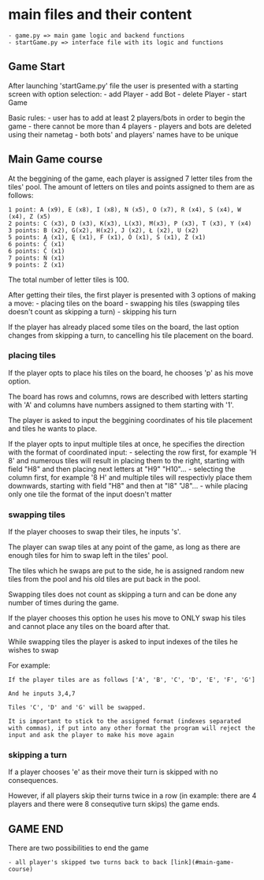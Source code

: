 # main files and their content

    - game.py => main game logic and backend functions
    - startGame.py => interface file with its logic and functions

## Game Start

After launching 'startGame.py' file the user is presented with a starting screen with option selection:
    - add Player
    - add Bot
    - delete Player
    - start Game

Basic rules:
    - user has to add at least 2 players/bots in order to begin the game
    - there cannot be more than 4 players
    - players and bots are deleted using their nametag
    - both bots' and players' names have to be unique


## Main Game course

At the beggining of the game, each player is assigned 7 letter tiles from the tiles' pool.
The amount of letters on tiles and points assigned to them are as follows:

    1 point: A (x9), E (x8), I (x8), N (x5), O (x7), R (x4), S (x4), W (x4), Z (x5)
    2 points: C (x3), D (x3), K(x3), L(x3), M(x3), P (x3), T (x3), Y (x4)
    3 points: B (x2), G(x2), H(x2), J (x2), Ł (x2), U (x2)
    5 points: Ą (x1), Ę (x1), F (x1), Ó (x1), Ś (x1), Ż (x1)
    6 points: Ć (x1)
    6 points: Ć (x1)
    7 points: Ń (x1)
    9 points: Ź (x1)

The total number of letter tiles is 100.

After getting their tiles, the first player is presented with 3 options of making a move:
    - placing tiles on the board
    - swapping his tiles (swapping tiles doesn't count as skipping a turn)
    - skipping his turn

If the player has already placed some tiles on the board, the last option changes
    from skipping a turn, to cancelling his tile placement on the board.


### placing tiles

If the player opts to place his tiles on the board, he chooses 'p' as his move option.

The board has rows and columns, rows are described with letters starting with 'A' and columns have numbers assigned to them starting with '1'.

The player is asked to input the beggining coordinates of his tile placement and tiles he wants to place.

If the player opts to input multiple tiles at once, he specifies the direction with the format of coordinated input:
    - selecting the row first, for example 'H 8' and numerous tiles will result in placing them to the right, starting with field
    "H8" and then placing next letters at "H9" "H10"...
    - selecting the column first, for example '8 H' and multiple tiles will respectivly place them downwards, starting with field
    "H8" and then at "I8" "J8"...
    - while placing only one tile the format of the input doesn't matter


### swapping tiles

If the player chooses to swap their tiles, he inputs 's'.

The player can swap tiles at any point of the game, as long as there are enough tiles for him to swap left in the tiles' pool.

The tiles which he swaps are put to the side, he is assigned random new tiles from the pool and his old tiles are put back in the pool.

Swapping tiles does not count as skipping a turn and can be done any number of times during the game.

If the player chooses this option he uses his move to ONLY swap his tiles and cannot place any tiles on the board after that.

While swapping tiles the player is asked to input indexes of the tiles he wishes to swap

For example:

    If the player tiles are as follows ['A', 'B', 'C', 'D', 'E', 'F', 'G']

    And he inputs 3,4,7

    Tiles 'C', 'D' and 'G' will be swapped.

    It is important to stick to the assigned format (indexes separated with commas), if put into any other format the program will reject the input and ask the player to make his move again


### skipping a turn

If a player chooses 'e' as their move their turn is skipped with no consequences.

However, if all players skip their turns twice in a row (in example: there are 4 players and there were 8 consequtive turn skips) the game ends.

## GAME END

There are two possibilities to end the game

    - all player's skipped two turns back to back [link](#main-game-course)
